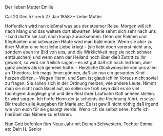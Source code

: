 Der lieben Mutter Emilie

 Cal 20 Dec 57
 <erh 27 Jan 1858>*
Liebe Mutter

Hoffentlich wird nun dießmal was aus der steamer Reise. Morgen will ich nach Mang und das weitere dort abwarten. Marie sehnt sich sehr nach uns - bald dürfte sie sich nach Europ zurücksehnen. Denn der Palmen und Elephanten und schwarzen Häute wird man bald müde. Wenn sie aber zu ihrer Mutter eine herzliche Liebe kriegt - (sie liebt doch vorerst nicht uns, sondern eben ihr Bild von uns, und die Wirklichkeit mag sie noch schwer enttäuschen) und wenn dann der Heiland noch über dieß Zutritt zu ihr gewinnt, so wird sie freilich sagen - es ist gut daß ich nach Ind kam, aber ganz anders als ich gemeint hatte. - Herzliche Glückwünsche von uns allen an Theodors. Ich mags ihnen gönnen, daß sie nun ein gesundes Kind herzen dürfen. - Wegen Herm. und Sam. ist glaub ich im Voraus nicht soviel zu fragen. Sie sollen sich in der Ordnung melden, wie andere Leute. Nimmt man sie nicht nach Basel auf, so sollen sie froh seyn daß es so viel tüchtigere Jünglinge gibt und den Rest ihrer Laufbahn Gott anheim stellen. Er wird sorgen. 
Ich hoffe Herm der ja scheints die Rechnung führt, ersetze Dir treulich alle Ausgaben für Marie etc. Es ist gewiß nicht nöthig daß irgend wie von euch für sie gesorgt werde. Wenn ich sie selbst sehe, hoffe ich hierüber das Nähere zu erfahren.

Nun Gott befohlen fürs Neue Jahr mit Deinen Schwestern, Tochter Emma etc  Dein H. Senior

